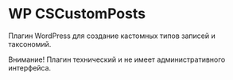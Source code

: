 WP CSCustomPosts
===============

Плагин WordPress для создание кастомных типов записей и таксономий. 

Внимание! Плагин технический и не имеет административного интерфейса.
